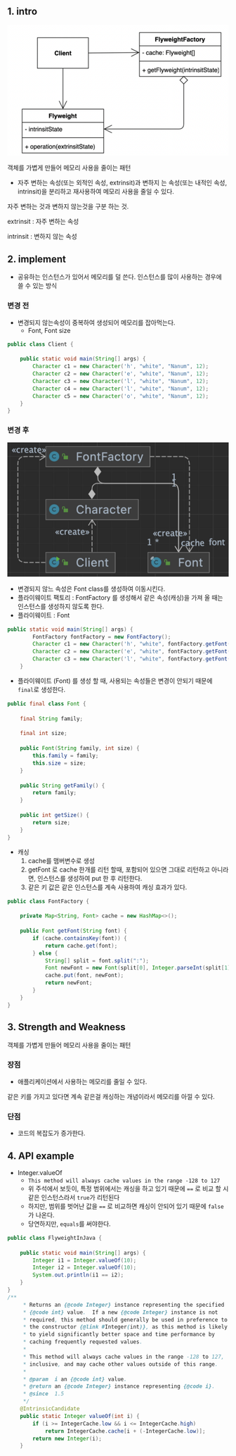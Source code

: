 ## 1. intro

![스크린샷 2023-07-08 오전 1.32.39](img/flyweight-01.png)

객체를 가볍게 만들어 메모리 사용을 줄이는 패턴

- 자주 변하는 속성(또는 외적인 속성, extrinsit)과 변하지 는 속성(또는 내적인 속성, intrinsit)을 분리하고 재사용하여 메모리 사용을
  줄일  수 있다.



자주 변하는 것과 변하지 않는것을 구분 하는 것.

extrinsit : 자주 변하는 속성

intrinsit : 변하지 않는 속성



## 2. implement

- 공유하는 인스턴스가 있어서 메모리를 덜 쓴다. 인스턴스를 많이 사용하는 경우에 쓸 수 있는 방식

### 변경 전

- 변경되지 않는속성이 중복하여 생성되어 메모리를 잡아먹는다.
  - Font, Font size

```java
public class Client {

    public static void main(String[] args) {
        Character c1 = new Character('h', "white", "Nanum", 12);
        Character c2 = new Character('e', "white", "Nanum", 12);
        Character c3 = new Character('l', "white", "Nanum", 12);
        Character c4 = new Character('l', "white", "Nanum", 12);
        Character c5 = new Character('o', "white", "Nanum", 12);
    }
}
```

### 변경 후

![스크린샷 2023-07-08 오전 1.34.19](img/flyweight-02.png)

- 변경되지 않느 속성은 Font class를 생성하여 이동시킨다.
- 플라이웨이트 팩토리 : FontFactory 를 생성해서 같은 속성(캐싱)을 가져 올 때는 인스턴스를 생성하지 않도록 한다.
- 플라이웨이트 : Font

```java
public static void main(String[] args) {
        FontFactory fontFactory = new FontFactory();
        Character c1 = new Character('h', "white", fontFactory.getFont("nanum:12"));
        Character c2 = new Character('e', "white", fontFactory.getFont("nanum:12"));
        Character c3 = new Character('l', "white", fontFactory.getFont("nanum:12"));
    }
```

- 플라이웨이트 (Font) 를 생성 할 때, 사용되는 속성들은 변경이 안되기 때문에 `final`로 생성한다.

```java
public final class Font {

    final String family;

    final int size;

    public Font(String family, int size) {
        this.family = family;
        this.size = size;
    }

    public String getFamily() {
        return family;
    }

    public int getSize() {
        return size;
    }
}
```

- 캐싱
  1. cache를 맴버변수로 생성
  2. getFont 로 cache 한개를 리턴 할때, 포함되어 있으면 그대로 리턴하고 아니라면, 인스턴스를 생성하여 put 한 후 리턴한다.
  3. 같은 키 값은 같은 인스턴스를 계속 사용하여 캐싱 효과가 있다.

```java
public class FontFactory {

    private Map<String, Font> cache = new HashMap<>();

    public Font getFont(String font) {
        if (cache.containsKey(font)) {
            return cache.get(font);
        } else {
            String[] split = font.split(":");
            Font newFont = new Font(split[0], Integer.parseInt(split[1]));
            cache.put(font, newFont);
            return newFont;
        }
    }
}
```



## 3. Strength and Weakness

객체를 가볍게 만들어 메모리 사용을 줄이는 패턴

### 장점

- 애플리케이션에서 사용하는 메모리를 줄일 수 있다.

같은 키를 가지고 있다면 계속 같은걸 캐싱하는 개념이라서 메모리를 아낄 수 있다.

### 단점

- 코드의 복잡도가 증가한다.



## 4. API example

- Integer.valueOf
  - `This method will always cache values in the range -128 to 127`
  - 위 주석에서 보듯이, 특정 범위에서는 캐싱을 하고 있기 때문에 `==` 로 비교 할 시 같은 인스턴스라서 `true`가 리턴된다
  - 하지만, 범위를 벗어난 값을 `==` 로 비교하면 캐싱이 안되어 있기 때문에 `false`가 나온다.
  - 당연하지만, `equals`를 써야한다.

```java
public class FlyweightInJava {

    public static void main(String[] args) {
        Integer i1 = Integer.valueOf(10);
        Integer i2 = Integer.valueOf(10);
        System.out.println(i1 == i2);
    }
}
/**
     * Returns an {@code Integer} instance representing the specified
     * {@code int} value.  If a new {@code Integer} instance is not
     * required, this method should generally be used in preference to
     * the constructor {@link #Integer(int)}, as this method is likely
     * to yield significantly better space and time performance by
     * caching frequently requested values.
     *
     * This method will always cache values in the range -128 to 127,
     * inclusive, and may cache other values outside of this range.
     *
     * @param  i an {@code int} value.
     * @return an {@code Integer} instance representing {@code i}.
     * @since  1.5
     */
    @IntrinsicCandidate
    public static Integer valueOf(int i) {
        if (i >= IntegerCache.low && i <= IntegerCache.high)
            return IntegerCache.cache[i + (-IntegerCache.low)];
        return new Integer(i);
    }
```